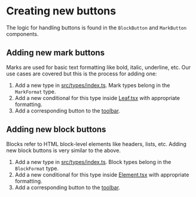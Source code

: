 # Creating new buttons

The logic for handling buttons is found in the `BlockButton` and `MarkButton`
components.

## Adding new mark buttons

Marks are used for basic text formatting like bold, italic, underline, etc. Our
use cases are covered but this is the process for adding one:

1. Add a new type in [src/types/index.ts](../src/types/index.ts). Mark types
   belong in the `MarkFormat` type.
2. Add a new conditional for this type inside [Leaf.tsx](../src/components/Leaf.tsx)
   with appropriate formatting.
3. Add a corresponding button to the [toolbar](<(../src/components/Toolbar.tsx)>).

## Adding new block buttons

Blocks refer to HTML block-level elements like headers, lists, etc. Adding new
block buttons is very similar to the above.

1. Add a new type in [src/types/index.ts](../src/types/index.ts). Block types
   belong in the `BlockFormat` type.
2. Add a new conditional for this type inside [Element.tsx](../src/components/Element.tsx)
   with appropriate formatting.
3. Add a corresponding button to the [toolbar](<(../src/components/Toolbar.tsx)>).

